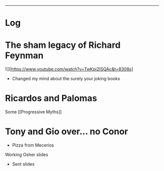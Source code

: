 

---

# Log

# The sham legacy of Richard Feynman

![][https://www.youtube.com/watch?v=TwKpj2ISQAc&t=8308s]

- Changed my mind about the surely your joking books


# Ricardos and Palomas


Some [[Progressive Myths]]

# Tony and Gio over... no Conor
- Pizza from Mecerios 


Working Osher slides
- Sent slides

